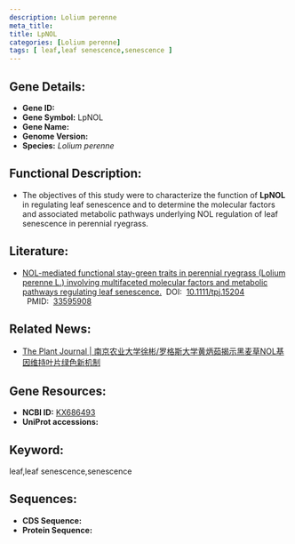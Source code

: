 ```yaml
---
description: Lolium perenne
meta_title:
title: LpNOL
categories: [Lolium perenne]
tags: [ leaf,leaf senescence,senescence ]
---
```


## Gene Details:
- **Gene ID:**	[]()
- **Gene Symbol:** LpNOL
- **Gene Name:** 
- **Genome Version:** []()
- **Species:** *Lolium perenne*

## Functional Description:
   - The objectives of this study were to characterize the function of **LpNOL** in regulating leaf senescence and to determine the molecular factors and associated metabolic pathways underlying NOL regulation of leaf senescence in perennial ryegrass.

## Literature:
   - [NOL-mediated functional stay-green traits in perennial ryegrass (Lolium perenne L.) involving multifaceted molecular factors and metabolic pathways regulating leaf senescence.]( https://onlinelibrary.wiley.com/doi/10.1111/tpj.15204)&nbsp;&nbsp;DOI:&nbsp;&nbsp;[10.1111/tpj.15204 ](https://onlinelibrary.wiley.com/doi/10.1111/tpj.15204)&nbsp;&nbsp;PMID:&nbsp;&nbsp;[33595908](https://pubmed.ncbi.nlm.nih.gov/33595908/)

## Related News:
   - [The Plant Journal | 南京农业大学徐彬/罗格斯大学黄炳茹揭示黑麦草NOL基因维持叶片绿色新机制](https://mp.weixin.qq.com/s?__biz=Mzg3MDEwNDEyMg==&mid=2247505903&idx=6&sn=953eb8e463d27e5b83f32bd06de30dfe&chksm=ce907abaf9e7f3ac0bd1f42bc3d59219cc2085509447dec1225468b12cf726933cadcc8efe57&scene=27#wechat_redirect)

## Gene Resources:
- **NCBI ID:** [KX686493](https://www.ncbi.nlm.nih.gov/gene/?term=KX686493)
- **UniProt accessions:** [](https://www.uniprot.org/uniprotkb//entry)

## Keyword:
leaf,leaf senescence,senescence

## Sequences:
- **CDS Sequence:**
- **Protein Sequence:**
